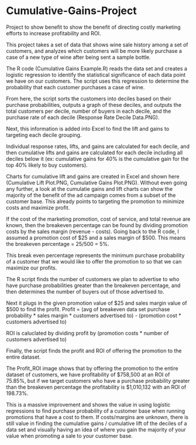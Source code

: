 # Cumulative-Gains-Project
Project to show benefit to show the benefit of directing costly marketing efforts to increase profitability and ROI.

This project takes a set of data that shows wine sale history among a set of customers, and analyzes which customers will be more likely purchase a case of a new type of wine after being sent a sample bottle.

The R code (Cumulative Gains Example.R) reads the data set and creates a logistic regression to identify the statistical significance of each data point we have on our customers. The script uses this regression to determine the probability that each customer purchases a case of wine.

From here, the script sorts the customers into deciles based on their purchase probabilities, outputs a graph of these deciles, and outputs the total customers per decile, number of buyers in each decile, and the purchase rate of each decile (Response Rate Decile Data.PNG).

Next, this information is added into Excel to find the lift and gains to targeting each decile grouping.

Individual response rates, lifts, and gains are calculated for each decile, and then cumulative lifts and gains are calculated for each decile including all deciles below it (ex: cumulative gains for 40% is the cumulative gain for the top 40% likely to buy customers).

Charts for cumulative lift and gains are created in Excel and shown here (Cumulative Lift Plot.PNG, Cumulative Gains Plot.PNG). Without even going any further, a look at the cumulatie gains and lift charts can show the majority of the benefit of the ad campaign comes from a subset of the customer base. This already points to targeting the promotion to minimize costs and maximize profit.

If the cost of the marketing promotion, cost of service, and total revenue are known, then the breakeven percentage can be found by dividing promotion costs by the sales margin (revenue - costs). Going back to the R code, I assumed a promotion cost of $25 and a sales margin of $500. This means the breakeven percentage = 25/500 = 5%.

This break even percentage represents the minimum purchase probability of a customer that we would like to offer the promotion to so that we can maximize our profits.

The R script finds the number of customers we plan to advertise to who have purchase probabilities greater than the breakeven percentage, and then determines the number of buyers out of those advertised to.

Next it plugs in the given promotion value of $25 and sales margin value of $500 to find the profit. Profit = (avg of breakeven data set purchase probability * sales margin * customers advertised to) - (promotion cost * customers advertised to)

ROI is caluclated by dividing profit by (promotion costs * number of customers advertised to)

Finally, the script finds the profit and ROI of offering the promotion to the entire dataset.

The Profit_ROI image shows that by offering the promotion to the entire dataset of customers, we have profitability of $758,500 at an ROI of 75.85%, but if we target customers who have a purchase probability greater than the breakeven percentage the profitability is $1,010,132 with an ROI of 198.73%. 

This is a massive improvement and shows the value in using logistic regressions to find purchase probability of a customer base when running promotions that have a cost to them. If costs/margins are unknown, there is still value in finding the cumulative gains / cumulative lift of the deciles of a data set and visually having an idea of where you gain the majority of your value when promoting a sale to your customer base.
